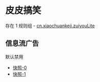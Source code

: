 # 皮皮搞笑

存在 1 规则组 - [cn.xiaochuankeji.zuiyouLite](/src/apps/cn.xiaochuankeji.zuiyouLite.ts)

## 信息流广告

默认禁用

- [快照-0](https://i.gkd.li/i/13387116)
- [快照-1](https://i.gkd.li/i/13387155)
